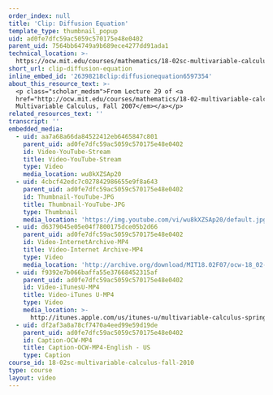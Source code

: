 ```yaml
---
order_index: null
title: 'Clip: Diffusion Equation'
template_type: thumbnail_popup
uid: ad0fe7dfc59ac5059c570175e48e0402
parent_uid: 7564bb64749a9b689ece4277dd91ada1
technical_location: >-
  https://ocw.mit.edu/courses/mathematics/18-02sc-multivariable-calculus-fall-2010/4.-triple-integrals-and-surface-integrals-in-3-space/part-b-flux-and-the-divergence-theorem/session-87-diffusion-equation/clip-diffusion-equation
short_url: clip-diffusion-equation
inline_embed_id: '26398218clip:diffusionequation6597354'
about_this_resource_text: >-
  <p class="scholar_medsm">From Lecture 29 of <a
  href="http://ocw.mit.edu/courses/mathematics/18-02-multivariable-calculus-fall-2007/video-lectures/"><em>18.02
  Multivariable Calculus, Fall 2007</em></a></p>
related_resources_text: ''
transcript: ''
embedded_media:
  - uid: aa7a68a66da84522412eb6465847c801
    parent_uid: ad0fe7dfc59ac5059c570175e48e0402
    id: Video-YouTube-Stream
    title: Video-YouTube-Stream
    type: Video
    media_location: wu8kXZSAp20
  - uid: 4cbcf42edc7c027842986655e9f8a643
    parent_uid: ad0fe7dfc59ac5059c570175e48e0402
    id: Thumbnail-YouTube-JPG
    title: Thumbnail-YouTube-JPG
    type: Thumbnail
    media_location: 'https://img.youtube.com/vi/wu8kXZSAp20/default.jpg'
  - uid: d6379045e05e04f7800175dce05b2d66
    parent_uid: ad0fe7dfc59ac5059c570175e48e0402
    id: Video-InternetArchive-MP4
    title: Video-Internet Archive-MP4
    type: Video
    media_location: 'http://archive.org/download/MIT18.02F07/ocw-18_02-f07-lec29_300k.mp4'
  - uid: f9392e7b066baffa55e37668452315af
    parent_uid: ad0fe7dfc59ac5059c570175e48e0402
    id: Video-iTunesU-MP4
    title: Video-iTunes U-MP4
    type: Video
    media_location: >-
      http://itunes.apple.com/us/itunes-u/multivariable-calculus-spring/id354869122
  - uid: df2af3a8a78cf7470a4eed99e59d19de
    parent_uid: ad0fe7dfc59ac5059c570175e48e0402
    id: Caption-OCW-MP4
    title: Caption-OCW-MP4-English - US
    type: Caption
course_id: 18-02sc-multivariable-calculus-fall-2010
type: course
layout: video
---
```

